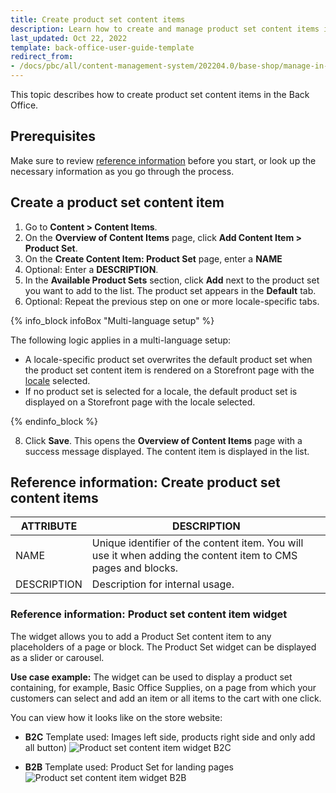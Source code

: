 ```yaml
---
title: Create product set content items
description: Learn how to create and manage product set content items in the Spryker Cloud Commerce OS Back Office.
last_updated: Oct 22, 2022
template: back-office-user-guide-template
redirect_from:
- /docs/pbc/all/content-management-system/202204.0/base-shop/manage-in-the-back-office/content-items/create-product-set-content-items.html
---
```


This topic describes how to create product set content items in the Back Office.

## Prerequisites

Make sure to review [reference information](#reference-information-create-product-set-content-items) before you start, or look up the necessary information as you go through the process.

## Create a product set content item

1. Go to **Content&nbsp;<span aria-label="and then">></span> Content Items**.
2. On the **Overview of Content Items** page, click **Add Content Item&nbsp;<span aria-label="and then">></span> Product Set**.
3. On the **Create Content Item: Product Set** page, enter a **NAME**
4. Optional: Enter a **DESCRIPTION**.
5. In the **Available Product Sets** section, click **Add** next to the product set you want to add to the list.
    The product set appears in the **Default** tab.
7. Optional: Repeat the previous step on one or more locale-specific tabs.

{% info_block infoBox "Multi-language setup" %}

The following logic applies in a multi-language setup:
- A locale-specific product set overwrites the default product set when the product set content item is rendered on a Storefront page with the [locale](/docs/pbc/all/order-management-system/{{page.version}}/base-shop/datapayload-conversion/multi-language-setup.html) selected.
- If no product set is selected for a locale, the default product set is displayed on a Storefront page with the locale selected.

{% endinfo_block %}

8. Click **Save**.
    This opens the **Overview of Content Items** page with a success message displayed. The content item is displayed in the list.


## Reference information: Create product set content items

| ATTRIBUTE | DESCRIPTION |
| --- | --- |
| NAME | Unique identifier of the content item. You will use it when adding the content item to CMS pages and blocks. |
| DESCRIPTION | Description for internal usage. |


### Reference information: Product set content item widget

The widget allows you to add a Product Set content item to any placeholders of a page or block. The Product Set widget can be displayed as a slider or carousel.

**Use case example:** The widget can be used to display a product set containing, for example, Basic Office Supplies, on a page from which your customers can select and add an item or all items to the cart with one click.

You can view how it looks like on the store website:

- **B2C**
Template used: Images left side, products right side and only add all button)
![Product set content item widget B2C](https://spryker.s3.eu-central-1.amazonaws.com/docs/User+Guides/Back+Office+User+Guides/Content+Management+System/Content+Item+Widgets/Content+Item+Widgets+types%3A+Reference+Information/product-set-yves-b2c.png)

- **B2B**
Template used: Product Set for landing pages
![Product set content item widget B2B](https://spryker.s3.eu-central-1.amazonaws.com/docs/User+Guides/Back+Office+User+Guides/Content+Management+System/Content+Item+Widgets/Content+Item+Widgets+types%3A+Reference+Information/product-set-template-b2b.png)
